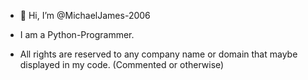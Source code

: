 - 👋 Hi, I’m @MichaelJames-2006

- I am a Python-Programmer.
- All rights are reserved to any company name or domain that maybe displayed in my code. (Commented or otherwise)
